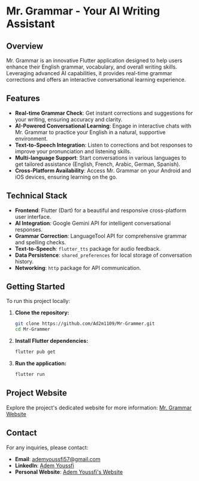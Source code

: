 # Mr. Grammar - Your AI Writing Assistant

## Overview

Mr. Grammar is an innovative Flutter application designed to help users enhance their English grammar, vocabulary, and overall writing skills. Leveraging advanced AI capabilities, it provides real-time grammar corrections and offers an interactive conversational learning experience.

## Features

*   **Real-time Grammar Check**: Get instant corrections and suggestions for your writing, ensuring accuracy and clarity.
*   **AI-Powered Conversational Learning**: Engage in interactive chats with Mr. Grammar to practice your English in a natural, supportive environment.
*   **Text-to-Speech Integration**: Listen to corrections and bot responses to improve your pronunciation and listening skills.
*   **Multi-language Support**: Start conversations in various languages to get tailored assistance (English, French, Arabic, German, Spanish).
*   **Cross-Platform Availability**: Access Mr. Grammar on your Android and iOS devices, ensuring learning on the go.

## Technical Stack

*   **Frontend**: Flutter (Dart) for a beautiful and responsive cross-platform user interface.
*   **AI Integration**: Google Gemini API for intelligent conversational responses.
*   **Grammar Correction**: LanguageTool API for comprehensive grammar and spelling checks.
*   **Text-to-Speech**: `flutter_tts` package for audio feedback.
*   **Data Persistence**: `shared_preferences` for local storage of conversation history.
*   **Networking**: `http` package for API communication.

## Getting Started

To run this project locally:

1.  **Clone the repository:**
    ```bash
    git clone https://github.com/Ad2m1109/Mr-Grammer.git
    cd Mr-Grammer
    ```
2.  **Install Flutter dependencies:**
    ```bash
    flutter pub get
    ```
3.  **Run the application:**
    ```bash
    flutter run
    ```

## Project Website

Explore the project's dedicated website for more information:
[Mr. Grammar Website](https://ademyoussfi.onrender.com)

## Contact

For any inquiries, please contact:
*   **Email**: ademyoussfi57@gmail.com
*   **LinkedIn**: [Adem Youssfi](https://www.linkedin.com/in/adem-youssfi-2289672a4)
*   **Personal Website**: [Adem Youssfi's Website](https://ademyoussfi.onrender.com)